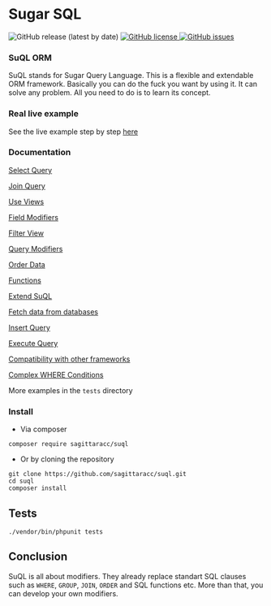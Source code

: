 # Sugar SQL

<p align="left">
  <img src="https://img.shields.io/github/v/release/sagittaracc/suql" alt="GitHub release (latest by date)"/>
  <a href="https://github.com/sagittaracc/suql/blob/master/LICENSE">
    <img src="https://img.shields.io/github/license/sagittaracc/suql" alt="GitHub license"/>
  </a>
  <a href="https://github.com/sagittaracc/suql/issues">
    <img src="https://img.shields.io/github/issues/sagittaracc/suql" alt="GitHub issues"/>
  </a>
</p>

### SuQL ORM
SuQL stands for Sugar Query Language. This is a flexible and extendable ORM framework. Basically you can do the fuck you want by using it. It can solve any problem. All you need to do is to learn its concept. 

### Real live example
See the live example step by step [here](https://github.com/sagittaracc/suql/wiki/Live-example)

### Documentation
[Select Query](https://github.com/sagittaracc/suql/wiki/Select-Query)

[Join Query](https://github.com/sagittaracc/suql/wiki/Join-Query)

[Use Views](https://github.com/sagittaracc/suql/wiki/Use-Views)

[Field Modifiers](https://github.com/sagittaracc/suql/wiki/Field-Modifiers)

[Filter View](https://github.com/sagittaracc/suql/wiki/Filter-View)

[Query Modifiers](https://github.com/sagittaracc/suql/wiki/Query-Modifiers)

[Order Data](https://github.com/sagittaracc/suql/wiki/Order-Data)

[Functions](https://github.com/sagittaracc/suql/wiki/Functions)

[Extend SuQL](https://github.com/sagittaracc/suql/wiki/Extend-SuQL)

[Fetch data from databases](https://github.com/sagittaracc/suql/wiki/Fetch-data-from-databases)

[Insert Query](https://github.com/sagittaracc/suql/wiki/Insert-Query)

[Execute Query](https://github.com/sagittaracc/suql/wiki/Execute-queries)

[Compatibility with other frameworks](https://github.com/sagittaracc/suql/wiki/Compatibility-with-other-frameworks)

[Complex WHERE Conditions](https://github.com/sagittaracc/suql/wiki/Complex-WHERE-Conditions)

More examples in the ```tests``` directory

### Install
- Via composer

```composer require sagittaracc/suql```

- Or by cloning the repository

```
git clone https://github.com/sagittaracc/suql.git
cd suql
composer install
```
## Tests
`./vendor/bin/phpunit tests`

## Conclusion
SuQL is all about modifiers. They already replace standart SQL clauses such as `WHERE`, `GROUP`, `JOIN`, `ORDER` and SQL functions etc.
More than that, you can develop your own modifiers.
